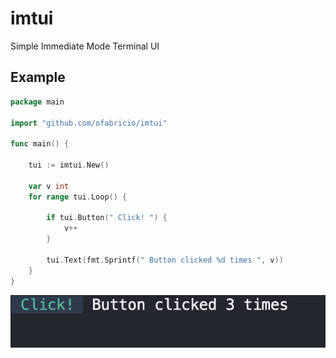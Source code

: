 # imtui

Simple Immediate Mode Terminal UI

## Example

```go
package main

import "github.com/ofabricio/imtui"

func main() {

    tui := imtui.New()

    var v int
    for range tui.Loop() {

        if tui.Button(" Click! ") {
            v++
        }

        tui.Text(fmt.Sprintf(" Button clicked %d times ", v))
    }
}
```

![Output](/.github/output.png)
